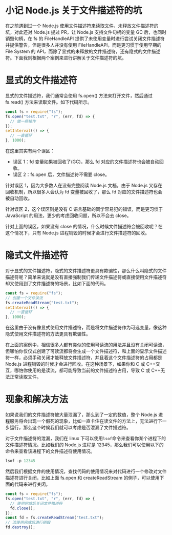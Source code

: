 # 小记 Node.js 关于文件描述符的坑

在之前遇到过一个 Node.js 使用文件描述符来读取文件，未释放文件描述符的坑，对此还对 Node.js 提过 PR，让 Node.js 支持文件句柄的变量 GC 后，也同时销毁句柄，在 fs 的 FileHandleAPI 提供了未使用变量时进行尝试关闭文件描述符并提供警告，但是很多人并没有使用 FileHandleAPI，而是更习惯于使用早期的 File System 的 API，而除了显式的未释放的文件描述符，还有隐式的文件描述符。下面我则根据两个案例来进行讲解关于文件描述符的坑。

# 显式的文件描述符

显式的文件描述符，我们通常会使用 fs.open() 方法来打开文件，然后通过 fs.read() 方法来读取文件。如下代码所示。

```js
const fs = require("fs");
fs.open("test.txt", "r", (err, fd) => {
  // 做一些操作
});
setInterval(() => {
  // 一直循环
}, 1000);
```

在这里其实有两个误区：

- 误区 1：fd 变量如果被回收了(GC)，那么 fd 对应的文件描述符也会被自动回收。
- 误区 2：fs.open 后，文件描述符不需要 close。

针对误区 1，因为大多数人在没有完整阅读 Node.js 文档，由于 Node.js 又存在回收机制，所以很多人会认为 fd 变量被回收了，那么 fd 对应的文件描述符也会被自动回收。

针对误区 2，这个误区则是没有 C 语言基础的同学容易犯的错误，而是更习惯于 JavaScript 的用法，更少的考虑回收问题，所以不会去 close。

针对上面的误区，如果没有 close 的情况，什么时候文件描述符会被回收呢？在这个情况下，只有 Node.js 进程销毁的时候才会进行文件描述符的回收。

# 隐式文件描述符

对于显式的文件描述符，隐式的文件描述符更具有欺骗性，那么什么叫隐式的文件描述符呢？简单来说就是没有直接强制我们传递文件描述符或直接使用文件描述符却又使用到了文件描述符的场景，比如下面的代码。

```js
const fs = require("fs");
// 创建一个文件读流
fs.createReadStream("test.txt");
setInterval(() => {
  // 一直循环
}, 1000);
```

在这里由于没有像显式使用文件描述符，而是将文件描述符作为可选变量，像这种隐式使用文件描述符的方法更具有欺骗性。

在上面的案例中，相信很多人都有类似的使用可读流的用法并且没有关闭可读流，但哪怕你仅仅式创建了可读流都将会生成一个文件描述符，和上面的显示文件描述符一样，必须手动关闭才能释放文件描述符，并且着这个文件描述符的占用都是 Node.js 进程销毁的时候才会进行回收。在这种场景下，如果你和 C 或 C++交互，哪怕你使用的是读流，都可能导致当前的文件描述符占用，导致 C 或 C++无法正常读取文件。

# 现象和解决方法

如果说我们的文件描述符被大量泄漏了，那么到了一定的数值，整个 Node.js 进程服务将会出现一个假死的现象，比如一直卡住在读文件的方法上，无法进行下一步运行，那么这个时候我们就可以考虑是否泄漏了文件描述符。

对于文件描述符的泄漏，我们在 linux 下可以使用`lsof`命令来查看你某个进程下的文件描述符情况。比如我们的 Node.js 进程是 12345，那么我们可以使用以下的命令来查看该进程下的文件描述符使用情况。

```js
lsof -p 12345
```

然后我们根据文件的使用情况，查找代码的使用情况来对代码进行一个修改对文件描述符进行关闭，比如上面 fs.open 和 createReadStream 的例子，可以使用下面的代码来进行关闭。

```js
const fs = require("fs");
fs.open("test.txt", "r", (err, fd) => {
  // 使用完成后关闭文件描述符
  fd.close();
});
const fd = fs.createReadStream("test.txt");
// 流使用完成后进行销毁
fd.destroy();
```
